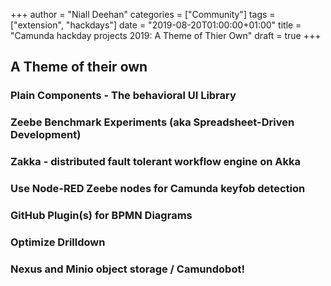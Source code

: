 +++
author = "Niall Deehan"
categories = ["Community"]
tags = ["extension", "hackdays"]
date = "2019-08-20T01:00:00+01:00"
title = "Camunda hackday projects 2019: A Theme of Thier Own"
draft = true
+++


## A Theme of their own 

### Plain Components - The behavioral UI Library

### Zeebe Benchmark Experiments (aka Spreadsheet-Driven Development) 

### Zakka - distributed fault tolerant workflow engine on Akka

### Use Node-RED Zeebe nodes for Camunda keyfob detection

### GitHub Plugin(s) for BPMN Diagrams

### Optimize Drilldown

### Nexus and Minio object storage / Camundobot!
